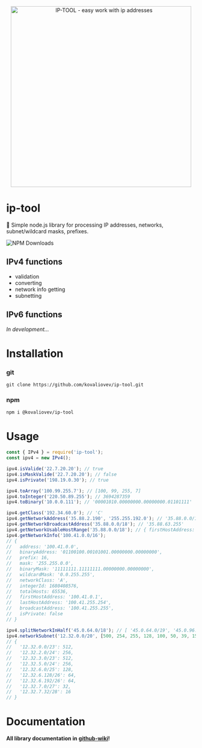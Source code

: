 <div align="center">
  <a href="https://github.com/kovaliovev/ip-tool">
    <img
      width="480"
      alt="IP-TOOL - easy work with ip addresses"
      src="https://user-images.githubusercontent.com/111194749/236842615-4a617854-c5b1-4500-a64b-b7e0a9fb327e.png"
    />
  </a>
</div>

# ip-tool
📂 Simple node.js library for processing IP addresses, networks, subnet/wildcard masks, prefixes.    
   
![NPM Downloads](https://img.shields.io/npm/dm/@kovaliovev/ip-tool?color=rgb%280%2C191%2C64%29&label=NPM%20Downloads&style=flat-square)   

## IPv4 functions
- validation
- converting
- network info getting
- subnetting

## IPv6 functions
_In development..._

# Installation

### git

```shell
git clone https://github.com/kovaliovev/ip-tool.git
```
### npm
```shell
npm i @kovaliovev/ip-tool
```

# Usage
```js
const { IPv4 } = require('ip-tool');
const ipv4 = new IPv4();

ipv4.isValide('22.7.20.20'); // true
ipv4.isMaskValide('22.7.20.20'); // false
ipv4.isPrivate('198.19.0.30'); // true

ipv4.toArray('100.99.255.7'); // [100, 99, 255, 7]
ipv4.toInteger('220.50.89.255'); // 3694287359
ipv4.toBinary('10.0.0.111'); // '00001010.00000000.00000000.01101111'

ipv4.getClass('192.34.60.0'); // 'C'
ipv4.getNetworkAddress('35.88.2.190', '255.255.192.0'); // '35.88.0.0/18'
ipv4.getNetworkBroadcastAddress('35.88.0.0/18'); // '35.88.63.255'
ipv4.getNetworkUsableHostRange('35.88.0.0/18'); // { firstHostAddress: '35.88.0.1', lastHostAddress: '35.88.63.254' }
ipv4.getNetworkInfo('100.41.0.0/16');
// {
//   address: '100.41.0.0',
//   binaryAddress: '01100100.00101001.00000000.00000000',
//   prefix: 16,
//   mask: '255.255.0.0',
//   binaryMask: '11111111.11111111.00000000.00000000',
//   wildcardMask: '0.0.255.255',
//   networkClass: 'A',
//   integerId: 1680408576,
//   totalHosts: 65536,
//   firstHostAddress: '100.41.0.1',
//   lastHostAddress: '100.41.255.254',
//   broadcastAddress: '100.41.255.255',
//   isPrivate: false
// }

ipv4.splitNetworkInHalf('45.0.64.0/18'); // [ '45.0.64.0/19', '45.0.96.0/19' ]
ipv4.networkSubnet('12.32.0.0/20', [500, 254, 255, 128, 100, 50, 39, 15, 14]);
// {
//   '12.32.0.0/23': 512,
//   '12.32.2.0/24': 256,
//   '12.32.3.0/23': 512,
//   '12.32.5.0/24': 256,
//   '12.32.6.0/25': 128,
//   '12.32.6.128/26': 64,
//   '12.32.6.192/26': 64,
//   '12.32.7.0/27': 32,
//   '12.32.7.32/28': 16
// }
```
# Documentation
**All library documentation in** [**github-wiki**](https://github.com/kovaliovev/ip-tool/wiki)**!**
